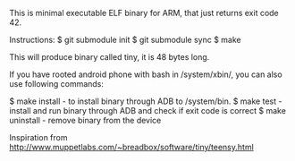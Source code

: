 This is minimal executable ELF binary for ARM, that just returns exit code 42. 

Instructions:
$ git submodule init
$ git submodule sync
$ make

This will produce binary called tiny, it is 48 bytes long.

If you have rooted android phone with bash in /system/xbin/, you can also use following commands:

$ make install   -   to install binary through ADB to /system/bin.
$ make test      -   install and run binary through ADB and check if exit code is correct
$ make uninstall -   remove binary from the device

Inspiration from http://www.muppetlabs.com/~breadbox/software/tiny/teensy.html

